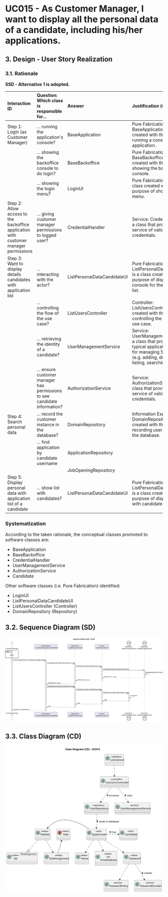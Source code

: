 # UC015 - As Customer Manager, I want to display all the personal data of a candidate, including his/her applications.

## 3. Design - User Story Realization 

### 3.1. Rationale

**SSD - Alternative 1 is adopted.**

| Interaction ID                                                                       | Question: Which class is responsible for...                               | Answer                      | Justification (with patterns)                                                                                                                                      |
|:-------------------------------------------------------------------------------------|:--------------------------------------------------------------------------|:----------------------------|:-------------------------------------------------------------------------------------------------------------------------------------------------------------------|
| Step 1: Login (as Customer Manager)                                                  | ... running the application's console?                                    | BaseApplication             | Pure Fabrication: BaseApplication is a class created with the purpose of running a console in our application.                                                     |
|                                                                                      | ... showing the backoffice console to do login?                           | BaseBackoffice              | Pure Fabrication: BaseBackoffice is a class created with the purpose of showing the backoffice console.                                                            |
|                                                                                      | ... showing the login menu?                                               | LoginUI                     | Pure Fabrication: LoginUI is a class created with the purpose of showing the login menu.                                                                           |
| Step 2: Allow access to the backoffice application with customer manager permissions | ... giving customer manager permissions to logged user?                   | CredentialHandler           | Service: CredentialHandler is a class that provides the service of validating login credentials.                                                                   |
| Step 3: Want to display details candidates with application list                     | ... interacting with the actor?                                           | ListPersonalDataCandidateUI | Pure Fabrication: ListPersonalDataCandidateUI is a class created with the purpose of displaying the console for the candidate list.                                |
|                                                                                      | ... controlling the flow of the use case?                                 | ListUsersController         | Controller: ListUsersController is a class created with the purpose of controlling the flow of the use case.                                                       |
|                                                                                      | ... retrieving the identity of a candidate?                               | UserManagementService       | Service: UserManagementService is a class that provides the typical application use cases for managing SystemUser (e.g. adding, deactivating, listing, searching). |
|                                                                                      | ... ensure customer manager has permissions to see candidate information? | AuthorizationService        | Service: AuthorizationService is a class that provides the service of validating login credentials.                                                                |
| Step 4: Search personal data                                                         | ... record the customer instance in the database?                         | DomainRepository            | Information Expert: DomainRepository is a class created with the purpose of recording user instances in the database.                                              |
|                                                                                      | ... find application by candidate username                                | ApplicationRepository       |                                                                                                                                                                    |
|                                                                                      |                                                                           | JobOpeningRepository        |                                                                                                                                                                    |
| Step 5: Display personal data with application list of a candidate                   | ... show list with candidates?                                            | ListPersonalDataCandidateUI | Pure Fabrication: ListPersonalDataCandidateUI is a class created with the purpose of displaying the list with candidate creation.                                  |

### Systematization ##

According to the taken rationale, the conceptual classes promoted to software classes are:

* BaseApplication
* BaseBackoffice
* CredentialHandler
* UserManagementService
* AuthorizationService
* Candidate

Other software classes (i.e. Pure Fabrication) identified:

* LoginUI
* ListPersonalDataCandidateUI
* ListUsersController (Controller)
* DomainRepository (Repository)

## 3.2. Sequence Diagram (SD)

![uc014-sequence-diagram-full.svg](svg/uc015-sequence-diagram-full.svg)


## 3.3. Class Diagram (CD)

![uc014-class-diagram.svg](svg/uc015-class-diagram.svg)